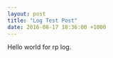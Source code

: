 ```yaml
---
layout: post
title: "Log Test Post"
date: 2016-08-17 18:36:00 +1000
---
```

Hello world for rp log.
